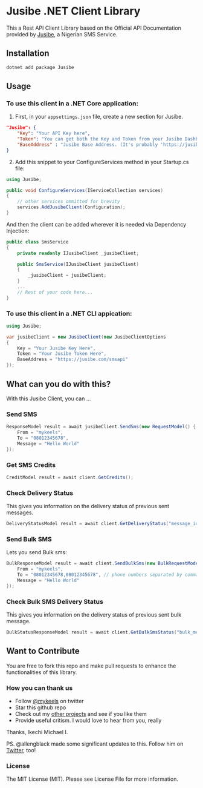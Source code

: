 # Jusibe .NET Client Library

This a Rest API Client Library based on the Official API Documentation provided by [Jusibe](https://jusibe.com/docs/), a Nigerian SMS Service.

## Installation

```bash
dotnet add package Jusibe
```

## Usage
### To use this client in a .NET Core application:

1. First, in your `appsettings.json` file, create a new section for Jusibe.

```json
"Jusibe": {
    "Key": "Your API Key here",
    "Token": "You can get both the Key and Token from your Jusibe Dashboard",
    "BaseAddress" : "Jusibe Base Address. (It's probably 'https://jusibe.com/smsapi')"
}
```
2. Add this snippet to your ConfigureServices method in your Startup.cs file:
```cs
using Jusibe;

public void ConfigureServices(IServiceCollection services)
{
    // other services ommitted for brevity
    services.AddJusibeClient(Configuration);
}
```

And then the client can be added wherever it is needed via Dependency Injection: 
```cs
public class SmsService
{
    private readonly IJusibeClient _jusibeClient;

    public SmsService(IJusibeClient jusibeClient)
    {
        _jusibeClient = jusibeClient;
    }
    ...
    // Rest of your code here...
}
```

### To use this client in a .NET CLI appication:

```cs
using Jusibe;

var jusibeClient = new JusibeClient(new JusibeClientOptions
{
    Key = "Your Jusibe Key Here",
    Token = "Your Jusibe Token Here",
    BaseAddress = "https://jusibe.com/smsapi"
});
```

## What can you do with this?

With this Jusibe Client, you can ...

### Send SMS

```cs
ResponseModel result = await jusibeClient.SendSms(new RequestModel() {
    From = "mykeels",
    To = "08012345678",
    Message = "Hello World"
});
```

### Get SMS Credits

```cs
CreditModel result = await client.GetCredits();
```

### Check Delivery Status

This gives you information on the delivery status of previous sent messages.

```cs
DeliveryStatusModel result = await client.GetDeliveryStatus("message_id");
```

### Send Bulk SMS

Lets you send Bulk sms:

```cs
BulkResponseModel result = await client.SendBulkSms(new BulkRequestModel() {
    From = "mykeels",
    To = "08012345678,08012345678", // phone numbers separated by commas
    Message = "Hello World"
});
```

### Check Bulk SMS Delivery Status

This gives you information on the delivery status of previous sent bulk message.

```cs
BulkStatusResponseModel result = await client.GetBulkSmsStatus("bulk_message_id");
```

## Want to Contribute

You are free to fork this repo and make pull requests to enhance the functionalities of this library.

### How you can thank us

- Follow [@mykeels](https://twitter.com/mykeels) on twitter
- Star this github repo
- Check out my [other projects](https://github.com/mykeels) and see if you like them
- Provide useful critism. I would love to hear from you, really

Thanks, Ikechi Michael I.

PS.
@allengblack made some significant updates to this. Follow him on [Twitter](https://github.com/allengblack), too!


### License
The MIT License (MIT). Please see License File for more information.
